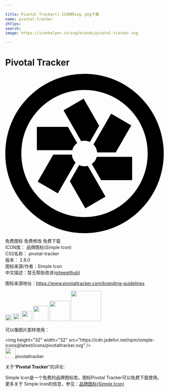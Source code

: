 ```yaml
---

title: Pivotal Tracker() ICON转svg、png下载
name: pivotal-tracker
zhTips: 
search: 
image: https://iconhelper.cn/svg/brands/pivotal-tracker.svg

---
```


# Pivotal Tracker  <small style="font-size: 60%;font-weight: 100"></small>

<div id="svg" class="svg-wrap">
<svg xmlns="http://www.w3.org/2000/svg" role="img" viewBox="0 0 24 24"><title>Pivotal Tracker icon</title><path d="M12.002 0c-6.617 0-12 5.382-12 11.998 0 6.618 5.384 12.002 12 12.002S24 18.616 24 11.998C24 5.382 18.619 0 12.002 0zm0 2.43a9.568 9.568 0 0 1 9.568 9.568c0 5.286-4.283 9.572-9.568 9.572-5.285 0-9.57-4.286-9.57-9.572 0-5.285 4.285-9.568 9.57-9.568zm-.135 1.31L8.822 5.498V5.5l2.68 4.64c.425-.113.888-.08 1.31.118l1.41-2.442-2.355-4.076zm4.17 2.256l-2.68 4.643c.325.324.52.749.557 1.195h2.816l2.356-4.076-3.049-1.762zM4.781 7.984v3.55h.002v-.03h5.36a1.904 1.904 0 0 1 .756-1.08L9.49 7.984H4.781zm2.487 4.182L4.912 16.24l3.049 1.762 2.682-4.645a1.929 1.929 0 0 1-.557-1.191H7.268zm6.59.33a1.904 1.904 0 0 1-.756 1.078l1.41 2.442h4.707v-3.52h-5.362zm-2.67 1.244l-1.41 2.442 2.353 4.076 3.049-1.76-2.68-4.64c-.425.114-.89.08-1.313-.118z"/></svg>
</div>
<detail full-name='pivotal-tracker'></detail>

<div class="detail-page">
<p>
<span><span class="badge-success badge">免费图标</span> <span class="badge-success badge">免费修改</span>  <span class="badge-success badge">免费下载</span> </span>
<br/>
<span>
ICON库：
<span class="badge-secondary badge">品牌图标(Simple Icon)</span> 
</span>
<br/>
<span>
CSS名称：
<span class="badge-secondary badge">pivotal-tracker</span> 
</span>

<br/>
<span>
版本：
<span class="badge-secondary badge">2.8.0</span> 
</span>
<br/>
<span>图标来源/作者：<span class="badge-light badge">Simple Icon</span></span> 
<br/>
<span class="zh-detail">中文描述：暂无<span class="help-link"><span>帮助改进</span>(<a href="https://gitee.com/liuwave/icon-helper/edit/master/json/brands/pivotal-tracker.json" target="_blank" rel="noopener noreferrer">gitee</a><a href="https://github.com/liuwave/icon-helper/edit/master/json/brands/pivotal-tracker.json" target="_blank" rel="noopener noreferrer">github</a></span>)</span><br/>
</p>
</div><div class="description description alert alert-light"><p>图标来源地址：<a href="https://www.pivotaltracker.com/branding-guidelines" target="_blank" rel="noopener noreferrer">https://www.pivotaltracker.com/branding-guidelines</a></p></div>
<div class="alert alert-dark">
<img height="21" width="21" src="https://cdn.jsdelivr.net/npm/simple-icons@latest/icons/pivotaltracker.svg" />
<img height="24" width="24" src="https://cdn.jsdelivr.net/npm/simple-icons@latest/icons/pivotaltracker.svg" />
<img height="32" width="32" src="https://cdn.jsdelivr.net/npm/simple-icons@latest/icons/pivotaltracker.svg" />
<img height="48" width="48" src="https://cdn.jsdelivr.net/npm/simple-icons@latest/icons/pivotaltracker.svg" />
<img height="64" width="64" src="https://cdn.jsdelivr.net/npm/simple-icons@latest/icons/pivotaltracker.svg" />
<img height="96" width="96" src="https://cdn.jsdelivr.net/npm/simple-icons@latest/icons/pivotaltracker.svg" />

</div>
<div>
  <p>可以像图片那样使用：    
  </p>
  <div class="alert alert-primary" style="font-size: 14px">
    &lt;img height="32" width="32" src="https://cdn.jsdelivr.net/npm/simple-icons@latest/icons/pivotaltracker.svg" /&gt;
    <copy-btn content='<img height="32" width="32" src="https://cdn.jsdelivr.net/npm/simple-icons@latest/icons/pivotaltracker.svg" />'></copy-btn>
  </div>
  <div class="alert alert-secondary">
    <img height="32" width="32" src="https://cdn.jsdelivr.net/npm/simple-icons@latest/icons/pivotaltracker.svg" />pivotaltracker
    <copy-btn content="pivotaltracker" btn-title="复制图标名称"></copy-btn>
  </div>
</div>
<div class="icon-detail__container">
<p>关于“<b>Pivotal Tracker</b>”的评论:</p>
</div>
<Vssue title="关于“Pivotal Tracker”的评论" />
<div><p>Simple Icon是一个免费的品牌图标库。图标Pivotal Tracker可以免费下载使用。更多关于  Simple Icon的信息，参见：<a target="_blank" href="https://iconhelper.cn/brands.html">品牌图标(Simple Icon)</a>
</p></div>
